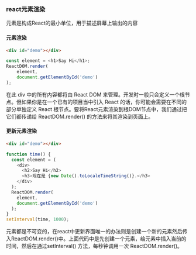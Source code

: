 ### react元素渲染

元素是构成React的最小单位，用于描述屏幕上输出的内容
#### 元素渲染
```html
<div id="demo"></div>
```
```Javascript
const element = <h1>Say Hi</h1>;
ReactDOM.render(
    element,
    document.getElementById('demo')
);
```
在此 div 中的所有内容都将由 React DOM 来管理。开发时一般只会定义一个根节点。但如果你是在一个已有的项目当中引入 React 的话，你可能会需要在不同的部分单独定义 React 根节点。要将React元素渲染到根DOM节点中，我们通过把它们都传递给 ReactDOM.render() 的方法来将其渲染到页面上。
#### 更新元素渲染
```html
<div id="demo"></div>
```
```JavaScript
function time() {
  const element = (
    <div>
      <h2>Say Hi</h2>
      <h3>现在是 {new Date().toLocaleTimeString()}.</h3>
    </div>
  );
  ReactDOM.render(
    element,
    document.getElementById('demo')
  );
}
setInterval(time, 1000);
```
元素都是不可变的，在react中更新界面唯一的办法则是创建一个新的元素然后传入ReactDOM.render()中。上面代码中是先创建一个元素，给元素中插入当前的时间，然后在通过setInterval() 方法，每秒钟调用一次 ReactDOM.render()。